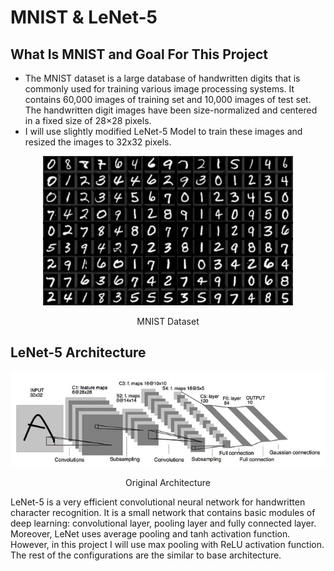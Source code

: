 # MNIST & LeNet-5
## What Is MNIST and Goal For This Project
* The MNIST dataset is a large database of handwritten digits that is commonly used for training various image processing systems. It contains 60,000 images of training set and 10,000 images of test set. The handwritten digit images have been size-normalized and centered in a fixed size of 28×28 pixels. 
* I will use slightly modified LeNet-5 Model to train these images and resized the images to 32x32 pixels.
<div align="center"><img src="pictures/mnist_data.jpg" width="400" alt="Material Bread logo"></div>
<p align="center"> MNIST Dataset </p>

## LeNet-5 Architecture
<div align="center"><img src="pictures/lenet-5.jpg" width="700"></div>
<p align="center">Original Architecture</p>  
<p></p>
LeNet-5 is a very efficient convolutional neural network for handwritten character recognition. It is a small network that contains basic modules of deep learning: convolutional layer, pooling layer and fully connected layer. Moreover, LeNet uses average pooling and tanh activation function. However, in this project I will use max pooling with ReLU activation function. The rest of the configurations are the similar to base architecture.

